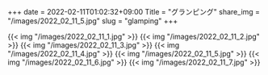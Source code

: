 +++
date  = 2022-02-11T01:02:32+09:00
Title = "グランピング"
share_img = "/images/2022_02_11_5.jpg"
slug = "glamping"
+++

{{< img "/images/2022_02_11_1.jpg" >}}
{{< img "/images/2022_02_11_2.jpg" >}}
{{< img "/images/2022_02_11_3.jpg" >}}
{{< img "/images/2022_02_11_4.jpg" >}}
{{< img "/images/2022_02_11_5.jpg" >}}
{{< img "/images/2022_02_11_6.jpg" >}}
{{< img "/images/2022_02_11_7.jpg" >}}